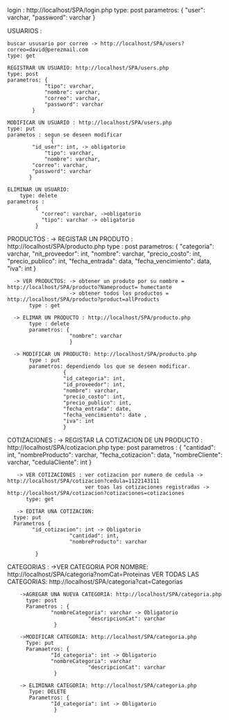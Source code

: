 login : http://localhost/SPA/login.php
    type: post
    parametros: {
                  "user": varchar,
                  "password": varchar
                 }

USUARIOS : 

	buscar ususario por correo -> http://localhost/SPA/users?correo=david@perezmail.com
	type: get

	REGISTRAR UN USUARIO: http://localhost/SPA/users.php
	type: post 
	parametros: {
    			"tipo": varchar,
    			"nombre": varchar,
    			"correo": varchar,
    			"password": varchar
		    }

	MODIFICAR UN USUARIO : http://localhost/SPA/users.php
	type: put
	parametos : segun se deseen modificar	 		  
                  {   
   		    "id_user": int, -> obligatorio
    		    "tipo": varchar,
     		    "nombre": varchar,
  		    "correo": varchar,
		    "password": varchar 
		   }
	
	ELIMINAR UN USUARIO: 
    	type: delete
	parametros : 
		     {   
		       "correo": varchar, ->obligatorio
   		       "tipo": varchar -> obligatorio
		     }

                
PRODUCTOS : 
     -> REGISTAR UN PRODUTO : http://localhost/SPA/producto.php
          type : post
          parametros: {
                          "categoria": varchar,
                          "nit_proveedor": int,
                          "nombre": varchar,
                          "precio_costo": int,
                          "precio_publico": int,
                          "fecha_entrada": data,
                          "fecha_vencimiento": data,
                          "iva": int
                      }

      -> VER PRODUCTOS: -> obtener un produto por su nombre = http://localhost/SPA/producto?Nameproduct= humectante
                        -> obtener todos los productos = http://localhost/SPA/producto?product=allProducts
           type : get
           
      -> ELIMAR UN PRODUCTO : http://localhost/SPA/producto.php
           type : delete
           parametros: {
                        "nombre": varchar
                        }
                        
      -> MODIFICAR UN PRODUCTO: http://localhost/SPA/producto.php
           type : put
           parametros: dependiendo los que se deseen modificar.
                      {
                      "id_categoria": int,
                      "id_proveedor": int,
                      "nombre": varchar,
                      "precio_costo": int,
                      "precio_publico": int,
                      "fecha_entrada": date,
                      "fecha_vencimiento": date ,
                      "iva": int
                      }
 
COTIZACIONES : 
       -> REGISTAR LA COTIZACION DE UN PRODUCTO : http://localhost/SPA/cotizacion.php
          type: post 
          parametros : {
                        "cantidad": int,
                        "nombreProducto": varchar,
                        "fecha_cotizacion": data,
                        "nombreCliente": varchar,
                        "cedulaCliente": int
                        }
                        
       -> VER COTIZACIONES : ver cotizacion por numero de cedula -> http://localhost/SPA/cotizacion?cedula=1122143111
                             ver toas las cotizaciones registradas -> http://localhost/SPA/cotizacion?cotizaciones=cotizaciones
          type: get

       -> EDITAR UNA COTIZACION:
	  type: put
	  Parametros {
			"id_cotizacion": int -> Obligatorio
                        "cantidad": int,
                        "nombreProducto": varchar

		     }

CATEGORIAS : 
	    ->VER CATEGORIA POR NOMBRE: http://localhost/SPA/categoria?nomCat=Proteinas
	      VER TODAS LAS CATEGORIAS: http://localhost/SPA/categoria?cat=Categorias


	    ->AGREGAR UNA NUEVA CATEGORIA: http://localhost/SPA/categoria.php
	      type: post
	      Parametros : {
			      "nombreCategoria": varchar -> Obligatorio
                              "descripcionCat": varchar
		     	   }

	    ->MODIFICAR CATEGORIA: http://localhost/SPA/categoria.php
	      Type: put
	      Paramaetros: {
			      "Id_categoria": int -> Obligatorio
			      "nombreCategoria": varchar 
                              "descripcionCat": varchar
		     	   }	

	    -> ELIMINAR CATEGORIA: http://localhost/SPA/categoria.php
	       Type: DELETE 
	       Parametros: {
			      "Id_categoria": int -> Obligatorio
		     	   }
